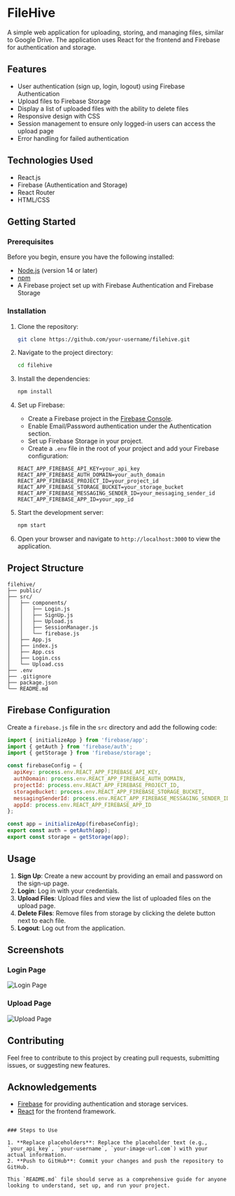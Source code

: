 # FileHive

A simple web application for uploading, storing, and managing files, similar to Google Drive. The application uses React for the frontend and Firebase for authentication and storage.

## Features

- User authentication (sign up, login, logout) using Firebase Authentication
- Upload files to Firebase Storage
- Display a list of uploaded files with the ability to delete files
- Responsive design with CSS
- Session management to ensure only logged-in users can access the upload page
- Error handling for failed authentication

## Technologies Used

- React.js
- Firebase (Authentication and Storage)
- React Router
- HTML/CSS

## Getting Started

### Prerequisites

Before you begin, ensure you have the following installed:

- [Node.js](https://nodejs.org/) (version 14 or later)
- [npm](https://www.npmjs.com/get-npm)
- A Firebase project set up with Firebase Authentication and Firebase Storage

### Installation

1. Clone the repository:

   ```bash
   git clone https://github.com/your-username/filehive.git
   ```

2. Navigate to the project directory:

   ```bash
   cd filehive
   ```

3. Install the dependencies:

   ```bash
   npm install
   ```

4. Set up Firebase:

   - Create a Firebase project in the [Firebase Console](https://console.firebase.google.com/).
   - Enable Email/Password authentication under the Authentication section.
   - Set up Firebase Storage in your project.
   - Create a `.env` file in the root of your project and add your Firebase configuration:

   ```env
   REACT_APP_FIREBASE_API_KEY=your_api_key
   REACT_APP_FIREBASE_AUTH_DOMAIN=your_auth_domain
   REACT_APP_FIREBASE_PROJECT_ID=your_project_id
   REACT_APP_FIREBASE_STORAGE_BUCKET=your_storage_bucket
   REACT_APP_FIREBASE_MESSAGING_SENDER_ID=your_messaging_sender_id
   REACT_APP_FIREBASE_APP_ID=your_app_id
   ```

5. Start the development server:

   ```bash
   npm start
   ```

6. Open your browser and navigate to `http://localhost:3000` to view the application.

## Project Structure

```plaintext
filehive/
├── public/
├── src/
│   ├── components/
│   │   ├── Login.js
│   │   ├── SignUp.js
│   │   ├── Upload.js
│   │   ├── SessionManager.js
│   │   └── firebase.js
│   ├── App.js
│   ├── index.js
│   ├── App.css
│   ├── Login.css
│   └── Upload.css
├── .env
├── .gitignore
├── package.json
└── README.md
```

## Firebase Configuration

Create a `firebase.js` file in the `src` directory and add the following code:

```javascript
import { initializeApp } from 'firebase/app';
import { getAuth } from 'firebase/auth';
import { getStorage } from 'firebase/storage';

const firebaseConfig = {
  apiKey: process.env.REACT_APP_FIREBASE_API_KEY,
  authDomain: process.env.REACT_APP_FIREBASE_AUTH_DOMAIN,
  projectId: process.env.REACT_APP_FIREBASE_PROJECT_ID,
  storageBucket: process.env.REACT_APP_FIREBASE_STORAGE_BUCKET,
  messagingSenderId: process.env.REACT_APP_FIREBASE_MESSAGING_SENDER_ID,
  appId: process.env.REACT_APP_FIREBASE_APP_ID
};

const app = initializeApp(firebaseConfig);
export const auth = getAuth(app);
export const storage = getStorage(app);
```

## Usage

1. **Sign Up**: Create a new account by providing an email and password on the sign-up page.
2. **Login**: Log in with your credentials.
3. **Upload Files**: Upload files and view the list of uploaded files on the upload page.
4. **Delete Files**: Remove files from storage by clicking the delete button next to each file.
5. **Logout**: Log out from the application.

## Screenshots

### Login Page
![Login Page]([https://your-image-url.com/login.png](https://drive.google.com/file/d/1HMR-mu88lhebSQoNyzg1RnszeDCM5aF7/view?usp=sharing))

### Upload Page
![Upload Page]([https://your-image-url.com/upload.png](https://drive.google.com/file/d/1SV4HZAETacCaOfXhQMCFp19D47XaRNi0/view?usp=sharing))

## Contributing

Feel free to contribute to this project by creating pull requests, submitting issues, or suggesting new features.

## Acknowledgements

- [Firebase](https://firebase.google.com/) for providing authentication and storage services.
- [React](https://reactjs.org/) for the frontend framework.
```

### Steps to Use

1. **Replace placeholders**: Replace the placeholder text (e.g., `your_api_key`, `your-username`, `your-image-url.com`) with your actual information.
2. **Push to GitHub**: Commit your changes and push the repository to GitHub.

This `README.md` file should serve as a comprehensive guide for anyone looking to understand, set up, and run your project.
